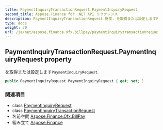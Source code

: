 ```yaml
---
title: PaymentInquiryTransactionRequest.PaymentInquiryRequest
second_title: Aspose.Finance for .NET API リファレンス
description: PaymentInquiryTransactionRequest 財産. を取得または設定しますPaymentInquiryRequest.
type: docs
weight: 30
url: /ja/net/aspose.finance.ofx.billpay/paymentinquirytransactionrequest/paymentinquiryrequest/
---
```

## PaymentInquiryTransactionRequest.PaymentInquiryRequest property

を取得または設定します`PaymentInquiryRequest`.

```csharp
public PaymentInquiryRequest PaymentInquiryRequest { get; set; }
```

### 関連項目

* class [PaymentInquiryRequest](../../paymentinquiryrequest/)
* class [PaymentInquiryTransactionRequest](../)
* 名前空間 [Aspose.Finance.Ofx.BillPay](../../paymentinquirytransactionrequest/)
* 組み立て [Aspose.Finance](../../../)


